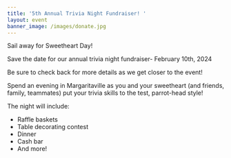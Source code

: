 ```yaml
---
title: '5th Annual Trivia Night Fundraiser! '
layout: event
banner_image: /images/donate.jpg
---
```

Sail away for Sweetheart Day!

Save the date for our annual trivia night fundraiser- February 10th, 2024

Be sure to check back for more details as we get closer to the event!&nbsp;

Spend an evening in Margaritaville as you and your sweetheart (and friends, family, teammates) put your trivia skills to the test, parrot-head style!

The night will include:

* Raffle baskets
* Table decorating contest&nbsp;
* Dinner
* Cash bar
* And more!&nbsp;
